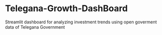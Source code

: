 # Telegana-Growth-DashBoard
Streamlit dashboard for analyzing investment trends using open goverment data of Telegana Government 
